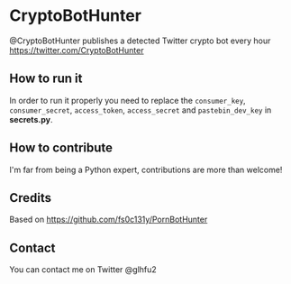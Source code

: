 # CryptoBotHunter
@CryptoBotHunter publishes a detected Twitter crypto bot every hour https://twitter.com/CryptoBotHunter

## How to run it
In order to run it properly you need to replace the `consumer_key`, `consumer_secret`, `access_token`, `access_secret` and `pastebin_dev_key` in **secrets.py**.

## How to contribute
I'm far from being a Python expert, contributions are more than welcome!

## Credits
Based on https://github.com/fs0c131y/PornBotHunter

## Contact
You can contact me on Twitter @glhfu2
